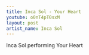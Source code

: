 ```yaml
---
title: Inca Sol - Your Heart
youtube: o0nT4pT0sxM
layout: post
artist_name: Inca Sol
---
```


Inca Sol performing Your Heart